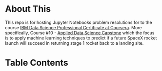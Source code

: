 # About This

This repo is for hosting Jupyter Notebooks problem resolutions for to the course [IBM Data Science Professional Certificate at Coursera](https://www.coursera.org/professional-certificates/ibm-data-science). More specifically, Course #10 - [Applied Data Science Capstone](https://www.coursera.org/learn/applied-data-science-capstone) which the focus is to apply machine learning techniques to predict if a future SpaceX rocket launch will succeed in returning stage 1 rocket back to a landing site. 

# Table Contents

